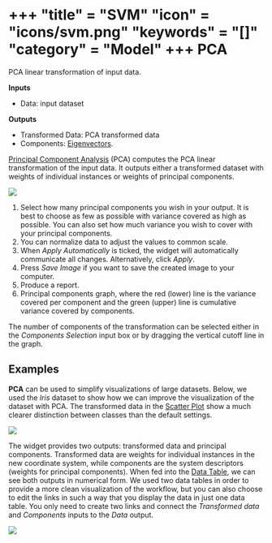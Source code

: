 +++
"title" = "SVM"
"icon" = "icons/svm.png"
"keywords" = "[]"
"category" = "Model"
+++
PCA
===

PCA linear transformation of input data.

**Inputs**

- Data: input dataset

**Outputs**

- Transformed Data: PCA transformed data
- Components: [Eigenvectors](https://en.wikipedia.org/wiki/Eigenvalues_and_eigenvectors).

[Principal Component Analysis](https://en.wikipedia.org/wiki/Principal_component_analysis) (PCA) computes the PCA linear transformation of the input data. It outputs either a transformed dataset with weights of individual instances or weights of principal components.

![](/images/PCA-stamped.png)

1. Select how many principal components you wish in your output. It is best to choose as few as possible with variance covered as high as possible. You can also set how much variance you wish to cover with your principal components.
2. You can normalize data to adjust the values to common scale.
3. When *Apply Automatically* is ticked, the widget will automatically communicate all changes. Alternatively, click *Apply*.
4. Press *Save Image* if you want to save the created image to your computer.
5. Produce a report.
6. Principal components graph, where the red (lower) line is the variance covered per component and the green (upper) line is cumulative variance covered by components.

The number of components of the transformation can be selected either in the *Components Selection* input box or by dragging the vertical cutoff line in the graph.

Examples
--------

**PCA** can be used to simplify visualizations of large datasets. Below, we used the *Iris* dataset to show how we can improve the visualization of the dataset with PCA. The transformed data in the [Scatter Plot](../visualize/scatterplot.md) show a much clearer distinction between classes than the default settings.

![](/images/PCAExample.png)

The widget provides two outputs: transformed data and principal components. Transformed data are weights for individual instances in the new coordinate system, while components are the system descriptors (weights for principal components). When fed into the [Data Table](../data/datatable.md), we can see both outputs in numerical form. We used two data tables in order to provide a more clean visualization of the workflow, but you can also choose to edit the links in such a way that you display the data in just one data table. You only need to create two links and connect the *Transformed data* and *Components* inputs to the *Data* output.

![](/images/PCAExample2.png)
